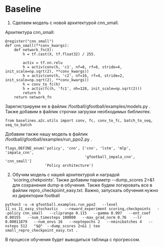 # Baseline

1) Сделаем модель с новой архитектурой cnn_small.


Архитектура cnn_small:
```
@register("cnn_small")
def cnn_small(**conv_kwargs):
    def network_fn(X):
        h = tf.cast(X, tf.float32) / 255.

        activ = tf.nn.relu
        h = activ(conv(h, 'c1', nf=8, rf=8, stride=4, init_scale=np.sqrt(2), **conv_kwargs))
        h = activ(conv(h, 'c2', nf=16, rf=4, stride=2, init_scale=np.sqrt(2), **conv_kwargs))
        h = conv_to_fc(h)
        h = activ(fc(h, 'fc1', nh=128, init_scale=np.sqrt(2)))
        return h
    return network_fn
```
Зарегистрируем ее в файлик /football/gfootball/examples/models.py .
Также добавим в файлик строчки загрузки необходимых библиотек.
```
from baselines.a2c.utils import conv, fc, conv_to_fc, batch_to_seq, seq_to_batch
```
Добавим также нашу модель в файлик /football/gfootball/examples/run_ppo2.py .

```
flags.DEFINE_enum('policy', 'cnn', ['cnn', 'lstm', 'mlp', 'impala_cnn',
                                    'gfootball_impala_cnn', 'cnn_small']
                  'Policy architecture')
```
2) Обучим модель с нашей архитектурой и наградой 'scoring,chekpoints'.
Также добавим параметр --dump_scores 2>&1 для сохранения dump-в обучения.
Также будем логировать все в файлик repro_checkpoint_easy.txt.
Важно, запускать обучения нужно из директории football
```
python3 -u -m gfootball.examples.run_ppo2   --level 11_vs_11_easy_stochastic   --reward_experiment scoring,checkpoints   --policy cnn_small   --cliprange 0.115   --gamma 0.997   --ent_coef 0.00155   --num_timesteps 100000   --max_grad_norm 0.76   --lr 0.00011879   --num_envs 16   --noptepochs 2   --nminibatches 4   --nsteps 512   "$@"  --dump_scores 2>&1 | tee small_repro_checkpoint_easy.txt .
```
В процессе обучения будет выводиться таблица с прогрессом.
